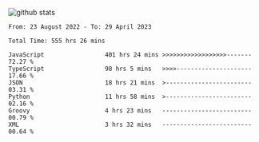 
![github stats](https://github-readme-stats.vercel.app/api?username=realmahd1&show_icons=true&theme=codeSTACKr&hide_rank=true&count_private=true)

<!--START_SECTION:waka-->

```text
From: 23 August 2022 - To: 29 April 2023

Total Time: 555 hrs 26 mins

JavaScript                 401 hrs 24 mins >>>>>>>>>>>>>>>>>>-------   72.27 %
TypeScript                 98 hrs 5 mins   >>>>---------------------   17.66 %
JSON                       18 hrs 21 mins  >------------------------   03.31 %
Python                     11 hrs 58 mins  >------------------------   02.16 %
Groovy                     4 hrs 23 mins   -------------------------   00.79 %
XML                        3 hrs 32 mins   -------------------------   00.64 %
```

<!--END_SECTION:waka-->
